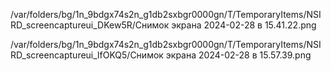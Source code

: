 /var/folders/bg/1n_9bdgx74s2n_g1db2sxbgr0000gn/T/TemporaryItems/NSIRD_screencaptureui_DKew5R/Снимок экрана 2024-02-28 в 15.41.22.png


/var/folders/bg/1n_9bdgx74s2n_g1db2sxbgr0000gn/T/TemporaryItems/NSIRD_screencaptureui_lfOKQ5/Снимок экрана 2024-02-28 в 15.57.39.png
